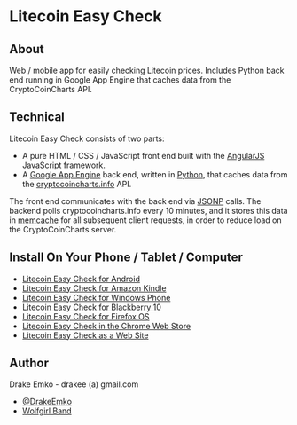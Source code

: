 # Litecoin Easy Check

## About
Web / mobile app for easily checking Litecoin prices. Includes Python back end running in Google App Engine that caches data from the CryptoCoinCharts API.

## Technical
Litecoin Easy Check consists of two parts:
* A pure HTML / CSS / JavaScript front end built with the [AngularJS](http://angularjs.org/) JavaScript framework.
* A [Google App Engine](https://developers.google.com/appengine/) back end, written in [Python](http://www.python.org/), that caches data from the [cryptocoincharts.info](http://www.cryptocoincharts.info/) API.

The front end communicates with the back end via [JSONP](http://en.wikipedia.org/wiki/JSONP) calls. The backend polls cryptocoincharts.info every 10 minutes, and it stores this data in [memcache](https://developers.google.com/appengine/docs/python/memcache/) for all subsequent client requests, in order to reduce load on the CryptoCoinCharts server.

## Install On Your Phone / Tablet / Computer
* [Litecoin Easy Check for Android](https://play.google.com/store/apps/details?id=net.edrake.litecoineasycheck)
* [Litecoin Easy Check for Amazon Kindle](http://www.amazon.com/Drake-Emko-Litecoin-Easy-Check/dp/B00I2ROD74/ref=sr_1_1?s=mobile-apps&ie=UTF8&qid=1391451534&sr=1-1&keywords=litecoin+easy+check)
* [Litecoin Easy Check for Windows Phone](http://www.windowsphone.com/en-us/store/app/litecoin-easy-check/8648a008-d8bb-4587-9b99-d36c4b21187c)
* [Litecoin Easy Check for Blackberry 10](http://appworld.blackberry.com/webstore/content/47218889/?lang=en)
* [Litecoin Easy Check for Firefox OS](https://marketplace.firefox.com/app/litecoin-easy-check)
* [Litecoin Easy Check in the Chrome Web Store](https://chrome.google.com/webstore/detail/litecoin-easy-check/eijmjnlmmgmpighmhdmjinnkicpdepcl)
* [Litecoin Easy Check as a Web Site](http://d2y538ab9a8vah.cloudfront.net/main.html)

## Author
Drake Emko - drakee (a) gmail.com
* [@DrakeEmko](https://twitter.com/DrakeEmko)
* [Wolfgirl Band](http://wolfgirl.bandcamp.com/)
